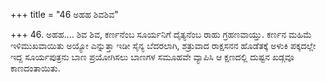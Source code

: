 +++
title = "46 ಅಹಹ ಶಿವಶಿವ"

+++
46. ಅಹಹ.... ಶಿವ ಶಿವ, ಕರ್ಣನೆಂಬ ಸೂರ್ಯನಿಗೆ ದೈತ್ಯನೆಂಬ ರಾಹು ಗ್ರಹಣವಾಯ್ತು. ಕರ್ಣನ ಮಹಿಮೆ ಇಳಿಮುಖವಾಯಿತು ಅಯ್ಯೋ ಎನ್ನುತ್ತಾ ಇಡೀ ಸೈನ್ಯ ಬೆದರಲಾಗಿ, ಶತ್ರುವಾದ ರಾಕ್ಷಸನನ ಹೊಡೆತಕ್ಕೆ ಅಳುಕಿ ಪಕ್ಕದಲ್ಲೇ ಇದ್ದ ಸೂರ್ಯಪುತ್ರನು ಬಾಣ ಪ್ರಯೋಗಿಸಲು ಬಾಣಗಳ ಸಮೂಹವೇ ವ್ಯಾಪಿಸಿ ಆ ಕ್ಷಣದಲ್ಲಿ ದುಷ್ಟನ ಖಡ್ಗವೂ ಕಾಣದಂತಾಯಿತು.